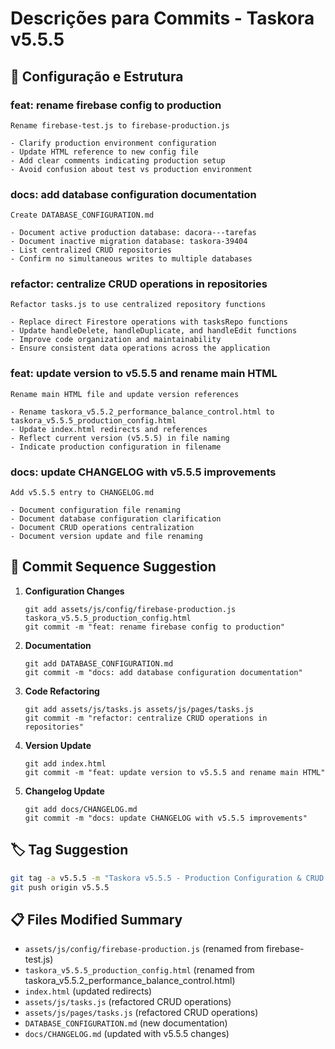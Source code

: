 # Descrições para Commits - Taskora v5.5.5

## 🔧 Configuração e Estrutura

### feat: rename firebase config to production
```
Rename firebase-test.js to firebase-production.js

- Clarify production environment configuration
- Update HTML reference to new config file
- Add clear comments indicating production setup
- Avoid confusion about test vs production environment
```

### docs: add database configuration documentation
```
Create DATABASE_CONFIGURATION.md

- Document active production database: dacora---tarefas
- Document inactive migration database: taskora-39404
- List centralized CRUD repositories
- Confirm no simultaneous writes to multiple databases
```

### refactor: centralize CRUD operations in repositories
```
Refactor tasks.js to use centralized repository functions

- Replace direct Firestore operations with tasksRepo functions
- Update handleDelete, handleDuplicate, and handleEdit functions
- Improve code organization and maintainability
- Ensure consistent data operations across the application
```

### feat: update version to v5.5.5 and rename main HTML
```
Rename main HTML file and update version references

- Rename taskora_v5.5.2_performance_balance_control.html to taskora_v5.5.5_production_config.html
- Update index.html redirects and references
- Reflect current version (v5.5.5) in file naming
- Indicate production configuration in filename
```

### docs: update CHANGELOG with v5.5.5 improvements
```
Add v5.5.5 entry to CHANGELOG.md

- Document configuration file renaming
- Document database configuration clarification
- Document CRUD operations centralization
- Document version update and file renaming
```

## 📝 Commit Sequence Suggestion

1. **Configuration Changes**
   ```
   git add assets/js/config/firebase-production.js taskora_v5.5.5_production_config.html
   git commit -m "feat: rename firebase config to production"
   ```

2. **Documentation**
   ```
   git add DATABASE_CONFIGURATION.md
   git commit -m "docs: add database configuration documentation"
   ```

3. **Code Refactoring**
   ```
   git add assets/js/tasks.js assets/js/pages/tasks.js
   git commit -m "refactor: centralize CRUD operations in repositories"
   ```

4. **Version Update**
   ```
   git add index.html
   git commit -m "feat: update version to v5.5.5 and rename main HTML"
   ```

5. **Changelog Update**
   ```
   git add docs/CHANGELOG.md
   git commit -m "docs: update CHANGELOG with v5.5.5 improvements"
   ```

## 🏷️ Tag Suggestion

```bash
git tag -a v5.5.5 -m "Taskora v5.5.5 - Production Configuration & CRUD Centralization"
git push origin v5.5.5
```

## 📋 Files Modified Summary

- `assets/js/config/firebase-production.js` (renamed from firebase-test.js)
- `taskora_v5.5.5_production_config.html` (renamed from taskora_v5.5.2_performance_balance_control.html)
- `index.html` (updated redirects)
- `assets/js/tasks.js` (refactored CRUD operations)
- `assets/js/pages/tasks.js` (refactored CRUD operations)
- `DATABASE_CONFIGURATION.md` (new documentation)
- `docs/CHANGELOG.md` (updated with v5.5.5 changes)